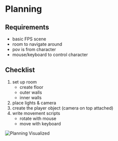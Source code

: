 # Planning
## Requirements
- basic FPS scene
- room to navigate around
- pov is from character
- mouse/keyboard to control character

## Checklist
1. set up room
    - create floor
    - outer walls
    - inner walls
2. place lights & camera
3. create the player object (camera on top attached)
4. write movement scripts
    - rotate with mouse
    - move with keyboard

![Planning Visualized](../3d-space-demo/Assets/Images/planning_2.png?raw=true "Planning Visualized")